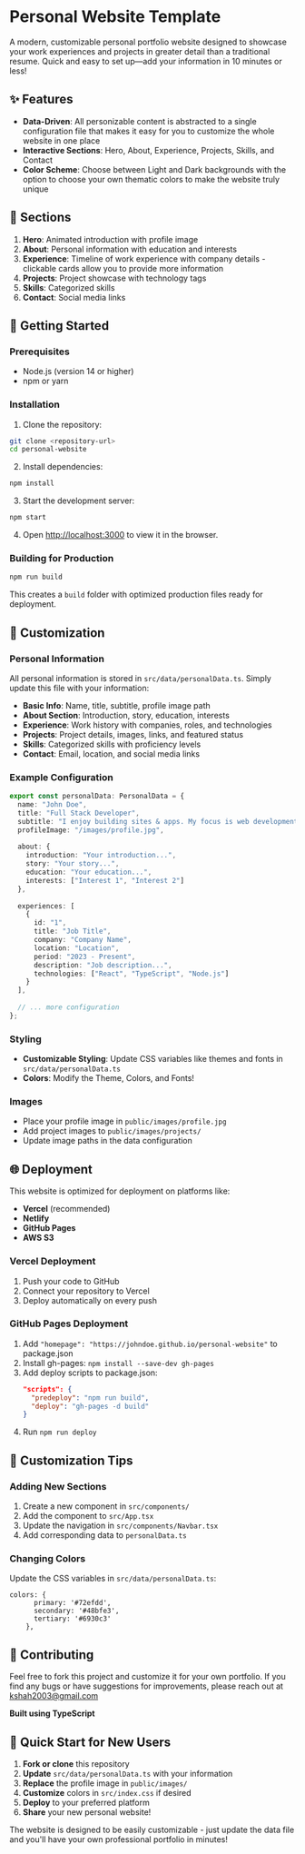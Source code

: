 # Personal Website Template

A modern, customizable personal portfolio website designed to showcase your work experiences and projects in greater detail than a traditional resume. Quick and easy to set up—add your information in 10 minutes or less!

## ✨ Features

- **Data-Driven**: All personizable content is abstracted to a single configuration file that makes it easy for you to customize the whole website in one place
- **Interactive Sections**: Hero, About, Experience, Projects, Skills, and Contact
- **Color Scheme**: Choose between Light and Dark backgrounds with the option to choose your own thematic colors to make the website truly unique


## 📱 Sections

1. **Hero**: Animated introduction with profile image
2. **About**: Personal information with education and interests
3. **Experience**: Timeline of work experience with company details - clickable cards allow you to provide more information
5. **Projects**: Project showcase with technology tags
6. **Skills**: Categorized skills
7. **Contact**: Social media links

## 🚀 Getting Started

### Prerequisites

- Node.js (version 14 or higher)
- npm or yarn

### Installation

1. Clone the repository:
```bash
git clone <repository-url>
cd personal-website
```

2. Install dependencies:
```bash
npm install
```

3. Start the development server:
```bash
npm start
```

4. Open [http://localhost:3000](http://localhost:3000) to view it in the browser.

### Building for Production

```bash
npm run build
```

This creates a `build` folder with optimized production files ready for deployment.

## 🎯 Customization

### Personal Information
All personal information is stored in `src/data/personalData.ts`. Simply update this file with your information:

- **Basic Info**: Name, title, subtitle, profile image path
- **About Section**: Introduction, story, education, interests
- **Experience**: Work history with companies, roles, and technologies
- **Projects**: Project details, images, links, and featured status
- **Skills**: Categorized skills with proficiency levels
- **Contact**: Email, location, and social media links

### Example Configuration
```typescript
export const personalData: PersonalData = {
  name: "John Doe",
  title: "Full Stack Developer",
  subtitle: "I enjoy building sites & apps. My focus is web development.",
  profileImage: "/images/profile.jpg",
  
  about: {
    introduction: "Your introduction...",
    story: "Your story...",
    education: "Your education...",
    interests: ["Interest 1", "Interest 2"]
  },
  
  experiences: [
    {
      id: "1",
      title: "Job Title",
      company: "Company Name",
      location: "Location",
      period: "2023 - Present",
      description: "Job description...",
      technologies: ["React", "TypeScript", "Node.js"]
    }
  ],
  
  // ... more configuration
};
```

### Styling
- **Customizable Styling**: Update CSS variables like themes and fonts in `src/data/personalData.ts`
- **Colors**: Modify the Theme, Colors, and Fonts!

### Images
- Place your profile image in `public/images/profile.jpg`
- Add project images to `public/images/projects/`
- Update image paths in the data configuration

## 🌐 Deployment

This website is optimized for deployment on platforms like:

- **Vercel** (recommended)
- **Netlify**
- **GitHub Pages**
- **AWS S3**

### Vercel Deployment
1. Push your code to GitHub
2. Connect your repository to Vercel
3. Deploy automatically on every push

### GitHub Pages Deployment
1. Add `"homepage": "https://johndoe.github.io/personal-website"` to package.json
2. Install gh-pages: `npm install --save-dev gh-pages`
3. Add deploy scripts to package.json:
   ```json
   "scripts": {
     "predeploy": "npm run build",
     "deploy": "gh-pages -d build"
   }
   ```
4. Run `npm run deploy`

## 🔧 Customization Tips

### Adding New Sections
1. Create a new component in `src/components/`
2. Add the component to `src/App.tsx`
3. Update the navigation in `src/components/Navbar.tsx`
4. Add corresponding data to `personalData.ts`

### Changing Colors
Update the CSS variables in `src/data/personalData.ts`:
```
colors: {
      primary: '#72efdd',
      secondary: '#48bfe3',
      tertiary: '#6930c3'
    },
```

## 🤝 Contributing

Feel free to fork this project and customize it for your own portfolio. If you find any bugs or have suggestions for improvements, please reach out at kshah2003@gmail.com


**Built using TypeScript**

## 🎉 Quick Start for New Users

1. **Fork or clone** this repository
2. **Update** `src/data/personalData.ts` with your information
3. **Replace** the profile image in `public/images/`
4. **Customize** colors in `src/index.css` if desired
5. **Deploy** to your preferred platform
6. **Share** your new personal website!

The website is designed to be easily customizable - just update the data file and you'll have your own professional portfolio in minutes!
